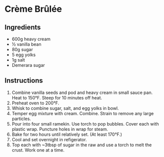 # Crème Brûlée

## Ingredients

 - 600g heavy cream
 - ½ vanilla bean
 - 80g sugar
 - 5 egg yolks
 - 1g salt
 - Demerara sugar

## Instructions

 1. Combine vanilla seeds and pod and heavy cream in small sauce pan. Heat to 150°F. Steep for 10 minutes off heat.
 2. Preheat oven to 200°F.
 3. Whisk to combine sugar, salt, and egg yolks in bowl.
 4. Temper egg mixture with cream. Combine. Strain to remove any large particles.
 5. Pour into four small ramekin. Use torch to pop bubbles. Cover each with plastic wrap. Puncture holes in wrap for steam.
 5. Bake for two hours until relatively set. (At least 170°F.)
 6. Cool and set overnight in refigerator.
 7. Top each with ~3tbsp of sugar in the raw and use a torch to melt the crust. Work one at a time.
